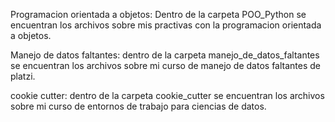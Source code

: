 Programacion orientada a objetos: Dentro de la carpeta POO_Python se encuentran los archivos sobre mis practivas con la programacion orientada a objetos.

Manejo de datos faltantes: dentro de la carpeta manejo_de_datos_faltantes se encuentran los archivos sobre mi curso de manejo de datos faltantes de platzi.

cookie cutter: dentro de la carpeta cookie_cutter se encuentran los archivos sobre mi curso de entornos de trabajo para ciencias de datos.
